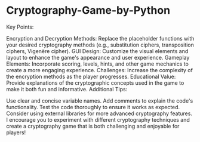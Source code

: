 # Cryptography-Game-by-Python
Key Points:

Encryption and Decryption Methods: Replace the placeholder functions with your desired cryptography methods (e.g., substitution ciphers, transposition ciphers, Vigenère cipher).
GUI Design: Customize the visual elements and layout to enhance the game's appearance and user experience.
Gameplay Elements: Incorporate scoring, levels, hints, and other game mechanics to create a more engaging experience.
Challenges: Increase the complexity of the encryption methods as the player progresses.
Educational Value: Provide explanations of the cryptographic concepts used in the game to make it both fun and informative.
Additional Tips:

Use clear and concise variable names.
Add comments to explain the code's functionality.
Test the code thoroughly to ensure it works as expected.
Consider using external libraries for more advanced cryptography features.
I encourage you to experiment with different cryptography techniques and create a cryptography game that is both challenging and enjoyable for players!
